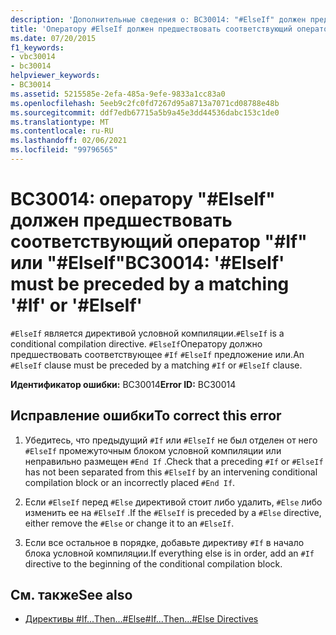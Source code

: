 ```yaml
---
description: 'Дополнительные сведения о: BC30014: "#ElseIf" должен предшествовать соответствующий оператор "#If" или "#ElseIf'
title: 'Оператору #ElseIf должен предшествовать соответствующий оператор #If или #ElseIf'
ms.date: 07/20/2015
f1_keywords:
- vbc30014
- bc30014
helpviewer_keywords:
- BC30014
ms.assetid: 5215585e-2efa-485a-9efe-9833a1cc83a0
ms.openlocfilehash: 5eeb9c2fc0fd7267d95a8713a7071cd08788e48b
ms.sourcegitcommit: ddf7edb67715a5b9a45e3dd44536dabc153c1de0
ms.translationtype: MT
ms.contentlocale: ru-RU
ms.lasthandoff: 02/06/2021
ms.locfileid: "99796565"
---
```

# <a name="bc30014-elseif-must-be-preceded-by-a-matching-if-or-elseif"></a><span data-ttu-id="bfc09-103">BC30014: оператору "#ElseIf" должен предшествовать соответствующий оператор "#If" или "#ElseIf"</span><span class="sxs-lookup"><span data-stu-id="bfc09-103">BC30014: '#ElseIf' must be preceded by a matching '#If' or '#ElseIf'</span></span>

<span data-ttu-id="bfc09-104">`#ElseIf` является директивой условной компиляции.</span><span class="sxs-lookup"><span data-stu-id="bfc09-104">`#ElseIf` is a conditional compilation directive.</span></span> <span data-ttu-id="bfc09-105">`#ElseIf`Оператору должно предшествовать соответствующее `#If` `#ElseIf` предложение или.</span><span class="sxs-lookup"><span data-stu-id="bfc09-105">An `#ElseIf` clause must be preceded by a matching `#If` or `#ElseIf` clause.</span></span>

 <span data-ttu-id="bfc09-106">**Идентификатор ошибки:** BC30014</span><span class="sxs-lookup"><span data-stu-id="bfc09-106">**Error ID:** BC30014</span></span>

## <a name="to-correct-this-error"></a><span data-ttu-id="bfc09-107">Исправление ошибки</span><span class="sxs-lookup"><span data-stu-id="bfc09-107">To correct this error</span></span>

1. <span data-ttu-id="bfc09-108">Убедитесь, что предыдущий `#If` или `#ElseIf` не был отделен от него `#ElseIf` промежуточным блоком условной компиляции или неправильно размещен `#End If` .</span><span class="sxs-lookup"><span data-stu-id="bfc09-108">Check that a preceding `#If` or `#ElseIf` has not been separated from this `#ElseIf` by an intervening conditional compilation block or an incorrectly placed `#End If`.</span></span>

2. <span data-ttu-id="bfc09-109">Если `#ElseIf` перед `#Else` директивой стоит либо удалить, `#Else` либо изменить ее на `#ElseIf` .</span><span class="sxs-lookup"><span data-stu-id="bfc09-109">If the `#ElseIf` is preceded by a `#Else` directive, either remove the `#Else` or change it to an `#ElseIf`.</span></span>

3. <span data-ttu-id="bfc09-110">Если все остальное в порядке, добавьте директиву `#If` в начало блока условной компиляции.</span><span class="sxs-lookup"><span data-stu-id="bfc09-110">If everything else is in order, add an `#If` directive to the beginning of the conditional compilation block.</span></span>

## <a name="see-also"></a><span data-ttu-id="bfc09-111">См. также</span><span class="sxs-lookup"><span data-stu-id="bfc09-111">See also</span></span>

- [<span data-ttu-id="bfc09-112">Директивы #If...Then...#Else</span><span class="sxs-lookup"><span data-stu-id="bfc09-112">#If...Then...#Else Directives</span></span>](../directives/if-then-else-directives.md)

